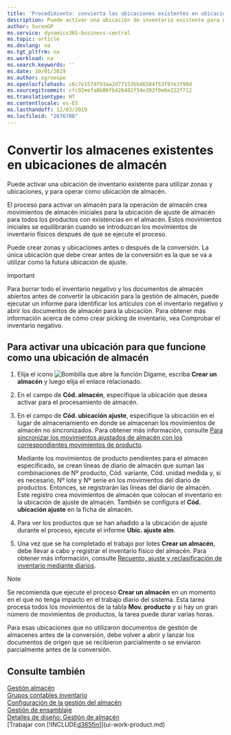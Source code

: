 ```yaml
---
title: 'Procedimiento: convierta las ubicaciones existentes en ubicaciones de almacén | Documentos de Microsoft'
description: Puede activar una ubicación de inventario existente para utilizar zonas y ubicaciones, y para operar como ubicación de almacén.
author: SorenGP
ms.service: dynamics365-business-central
ms.topic: article
ms.devlang: na
ms.tgt_pltfrm: na
ms.workload: na
ms.search.keywords: ''
ms.date: 10/01/2019
ms.author: sgroespe
ms.openlocfilehash: c6c7e157df93aa2d77153bb46584f53f97e3f98d
ms.sourcegitcommit: cfc92eefa8b06fb426482f54e393f0e6e222f712
ms.translationtype: HT
ms.contentlocale: es-ES
ms.lasthandoff: 12/03/2019
ms.locfileid: "2876708"
---
```

# <a name="convert-existing-locations-to-warehouse-locations"></a>Convertir los almacenes existentes en ubicaciones de almacén
Puede activar una ubicación de inventario existente para utilizar zonas y ubicaciones, y para operar como ubicación de almacén.  

El proceso para activar un almacén para la operación de almacén crea movimientos de almacén iniciales para la ubicación de ajuste de almacén para todos los productos con existencias en el almacén. Estos movimientos iniciales se equilibrarán cuando se introduzcan los movimientos de inventario físicos después de que se ejecute el proceso.  

Puede crear zonas y ubicaciones antes o después de la conversión. La única ubicación que debe crear antes de la conversión es la que se va a utilizar como la futura ubicación de ajuste.  

> [!IMPORTANT]  
>  Para borrar todo el inventario negativo y los documentos de almacén abiertos antes de convertir la ubicación para la gestión de almacén, puede ejecutar un informe para identificar los artículos con el inventario negativo y abrir los documentos de almacén para la ubicación. Para obtener más información acerca de cómo crear picking de inventario, vea Comprobar el inventario negativo.  

## <a name="to-enable-an-existing-location-to-operate-as-a-warehouse-location"></a>Para activar una ubicación para que funcione como una ubicación de almacén  
1.  Elija el icono ![Bombilla que abre la función Dígame](media/ui-search/search_small.png "Dígame qué desea hacer"), escriba **Crear un almacén** y luego elija el enlace relacionado.  
2.  En el campo de **Cód. almacén**, especifique la ubicación que desea activar para el procesamiento de almacén.  
3.  En el campo de **Cód. ubicación ajuste**, especifique la ubicación en el lugar de almacenamiento en donde se almacenan los movimientos de almacén no sincronizados. Para obtener más información, consulte [Para sincronizar los movimientos ajustados de almacén con los correspondientes movimientos de producto](inventory-how-count-adjust-reclassify.md#to-synchronize-the-adjusted-warehouse-entries-with-the-related-item-ledger-entries).  

    Mediante los movimientos de producto pendientes para el almacén especificado, se crean líneas de diario de almacén que suman las combinaciones de Nº producto, Cód. variante, Cód. unidad medida y, si es necesario, Nº lote y Nº serie en los movimientos del diario de productos. Entonces, se registrarán las líneas del diario de almacén. Este registro crea movimientos de almacén que colocan el inventario en la ubicación de ajuste de almacén. También se configura el **Cód. ubicación ajuste** en la ficha de almacén.  

4.  Para ver los productos que se han añadido a la ubicación de ajuste durante el proceso, ejecute el informe **Ubic. ajuste alm**.  
5.  Una vez que se ha completado el trabajo por lotes **Crear un almacén**, debe llevar a cabo y registrar el inventario físico del almacén. Para obtener más información, consulte [Recuento, ajuste y reclasificación de inventario mediante diarios](inventory-how-count-adjust-reclassify.md).  

> [!NOTE]  
>  Se recomienda que ejecute el proceso **Crear un almacén** en un momento en el que no tenga impacto en el trabajo diario del sistema. Esta tarea procesa todos los movimientos de la tabla **Mov. producto** y si hay un gran número de movimientos de productos, la tarea puede durar varias horas.  

 Para esas ubicaciones que no utilizaron documentos de gestión de almacenes antes de la conversión, debe volver a abrir y lanzar los documentos de origen que se recibieron parcialmente o se enviaron parcialmente antes de la conversión.  

## <a name="see-also"></a>Consulte también  
[Gestión almacén](warehouse-manage-warehouse.md)  
[Grupos contables inventario](inventory-manage-inventory.md)  
[Configuración de la gestión del almacén](warehouse-setup-warehouse.md)     
[Gestión de ensamblaje](assembly-assemble-items.md)    
[Detalles de diseño: Gestión de almacén](design-details-warehouse-management.md)  
[Trabajar con [!INCLUDE[d365fin](includes/d365fin_md.md)]](ui-work-product.md)
